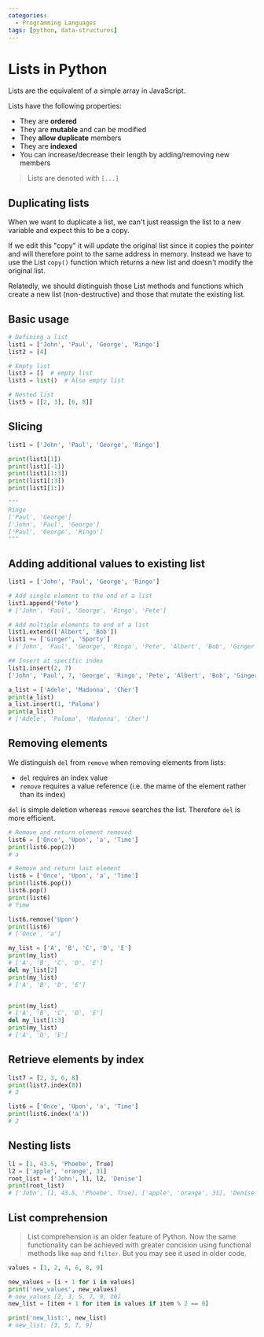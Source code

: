 ```yaml
---
categories:
  - Programming Languages
tags: [python, data-structures]
---
```


# Lists in Python

Lists are the equivalent of a simple array in JavaScript.

Lists have the following properties:

- They are **ordered**
- They are **mutable** and can be modified
- They **allow duplicate** members
- They are **indexed**
- You can increase/decrease their length by adding/removing new members

> Lists are denoted with `[...]`

## Duplicating lists

When we want to duplicate a list, we can't just reassign the list to a new variable and expect this to be a copy.

If we edit this "copy" it will update the original list since it copies the pointer and will therefore point to the same address in memory. Instead we have to use the List `copy()` function which returns a new list and doesn't modify the original list.

Relatedly, we should distinguish those List methods and functions which create a new list (non-destructive) and those that mutate the existing list.

## Basic usage

```python
# Defining a list
list1 = ['John', 'Paul', 'George', 'Ringo']
list2 = [4]

# Empty list
list3 = []  # empty list
list3 = list()  # Also empty list

# Nested list
list5 = [[2, 3], [6, 8]]
```

## Slicing

```python
list1 = ['John', 'Paul', 'George', 'Ringo']

print(list1[1])
print(list1[-1])
print(list1[1:3])
print(list1[:3])
print(list1[1:])

"""
Ringo
['Paul', 'George']
['John', 'Paul', 'George']
['Paul', 'George', 'Ringo']
"""
```

## Adding additional values to existing list

```python
list1 = ['John', 'Paul', 'George', 'Ringo']

# Add single element to the end of a list
list1.append('Pete')
# ['John', 'Paul', 'George', 'Ringo', 'Pete']

# Add multiple elements to end of a list
list1.extend(['Albert', 'Bob'])
list1 += ['Ginger', 'Sporty']
# ['John', 'Paul', 'George', 'Ringo', 'Pete', 'Albert', 'Bob', 'Ginger', 'Sporty']

## Insert at specific index
list1.insert(2, 7)
['John', 'Paul', 7, 'George', 'Ringo', 'Pete', 'Albert', 'Bob', 'Ginger', 'Sporty']

a_list = ['Adele', 'Madonna', 'Cher']
print(a_list)
a_list.insert(1, 'Paloma')
print(a_list)
# ['Adele', 'Paloma', 'Madonna', 'Cher']

```

## Removing elements

We distinguish `del` from `remove` when removing elements from lists:

- `del` requires an index value
- `remove` requires a value reference (i.e. the mame of the element rather than its index)

`del` is simple deletion whereas `remove` searches the list. Therefore `del` is more efficient.

```python
# Remove and return element removed
list6 = ['Once', 'Upon', 'a', 'Time']
print(list6.pop(2))
# a

# Remove and return last element
list6 = ['Once', 'Upon', 'a', 'Time']
print(list6.pop())
list6.pop()
print(list6)
# Time

list6.remove('Upon')
print(list6)
# ['Once', 'a']

my_list = ['A', 'B', 'C', 'D', 'E']
print(my_list)
# ['A', 'B', 'C', 'D', 'E']
del my_list[2]
print(my_list)
# ['A', 'B', 'D', 'E']


print(my_list)
# ['A', 'B', 'C', 'D', 'E']
del my_list[1:3]
print(my_list)
# ['A', 'D', 'E']

```

## Retrieve elements by index

```python
list7 = [2, 3, 6, 8]
print(list7.index(8))
# 3

list6 = ['Once', 'Upon', 'a', 'Time']
print(list6.index('a'))
# 2
```

## Nesting lists

```python
l1 = [1, 43.5, 'Phoebe', True]
l2 = ['apple', 'orange', 31]
root_list = ['John', l1, l2, 'Denise']
print(root_list)
# ['John', [1, 43.5, 'Phoebe', True], ['apple', 'orange', 31], 'Denise']
```

## List comprehension

> List comprehension is an older feature of Python. Now the same functionality can be achieved with greater concision using functional methods like `map` and `filter`. But you may see it used in older code.

```python
values = [1, 2, 4, 6, 8, 9]

new_values = [i + 1 for i in values]
print('new_values', new_values)
# new_values [2, 3, 5, 7, 9, 10]
new_list = [item + 1 for item in values if item % 2 == 0]

print('new_list:', new_list)
# new_list: [3, 5, 7, 9]
```
